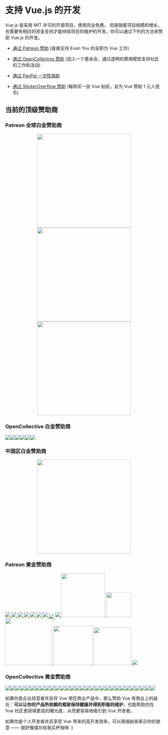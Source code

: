 # 支持 Vue.js 的开发

Vue.js 是采用 MIT 许可的开源项目，使用完全免费。
但是随着项目规模的增长，也需要有相应的资金支持才能持续项目的维护的开发。你可以通过下列的方法来赞助 Vue.js 的开发。

- [通过 Patreon 赞助](https://www.patreon.com/evanyou) (直接支持 Evan You 的全职为 Vue 工作)

- [通过 OpenCollective 赞助](https://opencollective.com/vuejs) (加入一个基金会，通过透明的费用模型支持社区的工作和活动)

- [通过 PayPal 一次性捐助](https://www.paypal.me/evanyou)

- [通过 StickerOverflow 赞助](https://stickeroverflow.org/blog/vue-donation/) (每购买一张 Vue 贴纸，会为 Vue 赞助 1 元人民币)

## 当前的顶级赞助商

### Patreon 全球白金赞助商

<p style="text-align: center;">
  <a href="https://stdlib.com">
    <img src="/images/stdlib.png" style="width: 300px;">
  </a>
  <a href="http://tooltwist.com/" target="_blank">
    <img src="/images/tooltwist.png" style="width: 300px;">
  </a>
  <a href="https://www.infinitynewtab.com/donate/index.html" target="_blank">
    <img src="/images/infinitynewtab.png" style="width: 300px">
  </a>
</p>

### OpenCollective 白金赞助商

<p class="open-collective-sponsors sponsor-section">
  <a href="https://opencollective.com/vuejs/tiers/platinumsponsors/0/website" target="_blank"><img src="https://opencollective.com/vuejs/tiers/platinumsponsors/0/avatar.svg"></a><a href="https://opencollective.com/vuejs/tiers/platinumsponsors/1/website" target="_blank"><img src="https://opencollective.com/vuejs/tiers/platinumsponsors/1/avatar.svg"></a><a href="https://opencollective.com/vuejs/tiers/platinumsponsors/2/website" target="_blank"><img src="https://opencollective.com/vuejs/tiers/platinumsponsors/2/avatar.svg"></a><a href="https://opencollective.com/vuejs/tiers/platinumsponsors/3/website" target="_blank"><img src="https://opencollective.com/vuejs/tiers/platinumsponsors/3/avatar.svg"></a><a href="https://opencollective.com/vuejs/tiers/platinumsponsors/4/website" target="_blank"><img src="https://opencollective.com/vuejs/tiers/platinumsponsors/4/avatar.svg"></a><a href="https://opencollective.com/vuejs/tiers/platinumsponsors/5/website" target="_blank"><img src="https://opencollective.com/vuejs/tiers/platinumsponsors/5/avatar.svg"></a>
</p>

### 中国区白金赞助商

<p style="text-align: center;">
  <a href="https://xiaozhuanlan.com/" target="_blank">
    <img src="/images/xiaozhuanlan.png" style="width: 300px;">
  </a>
</p>

### Patreon 黄金赞助商

<p class="patreon-sponsors sponsor-section">
  <a href="https://jsfiddle.net">
    <img src="/images/jsfiddle.png">
  </a><a href="https://laravel.com">
    <img src="/images/laravel.png">
  </a><a href="https://chaitin.cn">
    <img src="/images/chaitin.png">
  </a><a href="https://htmlburger.com" target="_blank">
    <img src="/images/htmlburger.png">
  </a><a href="https://starter.someline.com/" target="_blank">
    <img src="/images/someline.png">
  </a><a href="http://monterail.com/" target="_blank">
    <img src="/images/monterail.png">
  </a><a href="https://www.2mhost.com/" target="_blank">
    <img src="/images/2mhost.png">
  </a><a href="https://vuejobs.com/?ref=vuejs" target="_blank" style="position: relative; top: 6px;">
    <img src="/images/vuejobs.svg">
  </a><a href="https://leanpub.com/vuejs2" target="_blank">
    <img src="/images/tmvuejs2.png">
  </a><a href="https://anymod.com" target="_blank" style="width: 140px;">
    <img src="/images/anymod.png" style="width: 140px;">
  </a><a href="https://www.xfive.co/" target="_blank" style="width: 80px;">
    <img src="/images/xfive.png" style="width: 80px;">
  </a><a href="https://www.frontenddeveloperlove.com/" target="_blank" style="width: 150px;">
    <img src="/images/frontend-love.png" style="width: 150px;">
  </a><a href="https://onsen.io/vue/" target="_blank" style="width: 125px;">
    <img src="/images/onsen-ui.png" style="width: 125px;">
  </a><a href="https://themeforest.net/item/clear-bootstrap-vuejs-admin-template/19339739?ref=jyostna&utm_source=vuejs.org&utm_campaign=vuejs_patreon" target="_blank" style="width: 120px;">
    <img src="/images/vuejsadmin.png" style="width: 120px;">
  </a><a href="https://vuetifyjs.com" target="_blank">
    <img src="/images/vuetify.png">
  </a>
</p>

### OpenCollective 黄金赞助商

<p class="open-collective-sponsors sponsor-section">
  <a href="https://opencollective.com/vuejs/tiers/goldsponsors/0/website" target="_blank"><img src="https://opencollective.com/vuejs/tiers/goldsponsors/0/avatar.svg"></a><a href="https://opencollective.com/vuejs/tiers/goldsponsors/1/website" target="_blank"><img src="https://opencollective.com/vuejs/tiers/goldsponsors/1/avatar.svg"></a><a href="https://opencollective.com/vuejs/tiers/goldsponsors/2/website" target="_blank"><img src="https://opencollective.com/vuejs/tiers/goldsponsors/2/avatar.svg"></a><a href="https://opencollective.com/vuejs/tiers/goldsponsors/3/website" target="_blank"><img src="https://opencollective.com/vuejs/tiers/goldsponsors/3/avatar.svg"></a><a href="https://opencollective.com/vuejs/tiers/goldsponsors/4/website" target="_blank"><img src="https://opencollective.com/vuejs/tiers/goldsponsors/4/avatar.svg"></a><a href="https://opencollective.com/vuejs/tiers/goldsponsors/5/website" target="_blank"><img src="https://opencollective.com/vuejs/tiers/goldsponsors/5/avatar.svg"></a><a href="https://opencollective.com/vuejs/tiers/goldsponsors/6/website" target="_blank"><img src="https://opencollective.com/vuejs/tiers/goldsponsors/6/avatar.svg"></a><a href="https://opencollective.com/vuejs/tiers/goldsponsors/7/website" target="_blank"><img src="https://opencollective.com/vuejs/tiers/goldsponsors/7/avatar.svg"></a><a href="https://opencollective.com/vuejs/tiers/goldsponsors/8/website" target="_blank"><img src="https://opencollective.com/vuejs/tiers/goldsponsors/8/avatar.svg"></a><a href="https://opencollective.com/vuejs/tiers/goldsponsors/9/website" target="_blank"><img src="https://opencollective.com/vuejs/tiers/goldsponsors/9/avatar.svg"></a><a href="https://opencollective.com/vuejs/tiers/goldsponsors/10/website" target="_blank"><img src="https://opencollective.com/vuejs/tiers/goldsponsors/10/avatar.svg"></a><a href="https://opencollective.com/vuejs/tiers/goldsponsors/11/website" target="_blank"><img src="https://opencollective.com/vuejs/tiers/goldsponsors/11/avatar.svg"></a><a href="https://opencollective.com/vuejs/tiers/goldsponsors/12/website" target="_blank"><img src="https://opencollective.com/vuejs/tiers/goldsponsors/12/avatar.svg"></a><a href="https://opencollective.com/vuejs/tiers/goldsponsors/13/website" target="_blank"><img src="https://opencollective.com/vuejs/tiers/goldsponsors/13/avatar.svg"></a><a href="https://opencollective.com/vuejs/tiers/goldsponsors/14/website" target="_blank"><img src="https://opencollective.com/vuejs/tiers/goldsponsors/14/avatar.svg"></a><a href="https://opencollective.com/vuejs/tiers/goldsponsors/15/website" target="_blank"><img src="https://opencollective.com/vuejs/tiers/goldsponsors/15/avatar.svg"></a><a href="https://opencollective.com/vuejs/tiers/goldsponsors/16/website" target="_blank"><img src="https://opencollective.com/vuejs/tiers/goldsponsors/16/avatar.svg"></a><a href="https://opencollective.com/vuejs/tiers/goldsponsors/17/website" target="_blank"><img src="https://opencollective.com/vuejs/tiers/goldsponsors/17/avatar.svg"></a><a href="https://opencollective.com/vuejs/tiers/goldsponsors/18/website" target="_blank"><img src="https://opencollective.com/vuejs/tiers/goldsponsors/18/avatar.svg"></a><a href="https://opencollective.com/vuejs/tiers/goldsponsors/19/website" target="_blank"><img src="https://opencollective.com/vuejs/tiers/goldsponsors/19/avatar.svg"></a><a href="https://opencollective.com/vuejs/tiers/goldsponsors/20/website" target="_blank"><img src="https://opencollective.com/vuejs/tiers/goldsponsors/20/avatar.svg"></a><a href="https://opencollective.com/vuejs/tiers/goldsponsors/21/website" target="_blank"><img src="https://opencollective.com/vuejs/tiers/goldsponsors/21/avatar.svg"></a><a href="https://opencollective.com/vuejs/tiers/goldsponsors/22/website" target="_blank"><img src="https://opencollective.com/vuejs/tiers/goldsponsors/22/avatar.svg"></a><a href="https://opencollective.com/vuejs/tiers/goldsponsors/23/website" target="_blank"><img src="https://opencollective.com/vuejs/tiers/goldsponsors/23/avatar.svg"></a><a href="https://opencollective.com/vuejs/tiers/goldsponsors/24/website" target="_blank"><img src="https://opencollective.com/vuejs/tiers/goldsponsors/24/avatar.svg"></a><a href="https://opencollective.com/vuejs/tiers/goldsponsors/25/website" target="_blank"><img src="https://opencollective.com/vuejs/tiers/goldsponsors/25/avatar.svg"></a><a href="https://opencollective.com/vuejs/tiers/goldsponsors/26/website" target="_blank"><img src="https://opencollective.com/vuejs/tiers/goldsponsors/26/avatar.svg"></a><a href="https://opencollective.com/vuejs/tiers/goldsponsors/27/website" target="_blank"><img src="https://opencollective.com/vuejs/tiers/goldsponsors/27/avatar.svg"></a><a href="https://opencollective.com/vuejs/tiers/goldsponsors/28/website" target="_blank"><img src="https://opencollective.com/vuejs/tiers/goldsponsors/28/avatar.svg"></a><a href="https://opencollective.com/vuejs/tiers/goldsponsors/29/website" target="_blank"><img src="https://opencollective.com/vuejs/tiers/goldsponsors/29/avatar.svg"></a>
</p>

如果你是企业经营者并且将 Vue 用在商业产品中，那么赞助 Vue 有商业上的益处：**可以让你的产品所依赖的框架保持健康并得到积极的维护**，也能帮助你在 Vue 社区里获得更高的曝光度，从而更容易地吸引到 Vue 开发者。

如果你是个人开发者并且享受 Vue 带来的高开发效率，可以用捐助来表示你的谢意 —— 就好像偶尔给我买杯咖啡 :)
